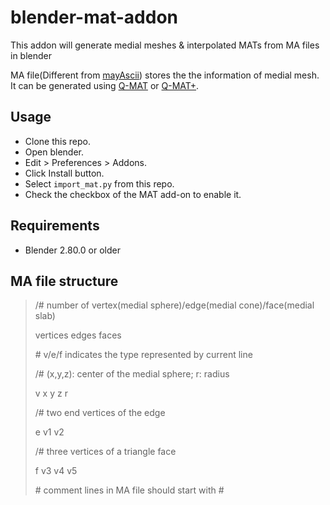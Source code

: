 # blender-mat-addon

This addon will generate medial meshes & interpolated MATs from MA files in blender

MA file(Different from [mayAscii](https://download.autodesk.com/us/maya/2011help/index.html?url=./files/Maya_ASCII_file_format.htm,topicNumber=d0e702047)) stores the the information of medial mesh. It can be generated using [Q-MAT](http://cgcad.thss.tsinghua.edu.cn/wangbin/qmat/qmat.html) or [Q-MAT+](https://personal.utdallas.edu/~xguo/GMP2019.pdf).

## Usage

- Clone this repo.
- Open blender.
- Edit > Preferences > Addons.
- Click Install button.
- Select ```import_mat.py``` from this repo.
- Check the checkbox of the MAT add-on to enable it.

 ## Requirements

- Blender 2.80.0 or older

## MA file structure

> /# number of vertex(medial sphere)/edge(medial cone)/face(medial slab)
>
> vertices edges faces
>
> \# v/e/f indicates the type represented by current line
>
> /# (x,y,z): center of the medial sphere; r: radius
>
> v x y z r
>
> /# two end vertices of the edge
>
> e v1 v2
>
> /# three vertices of a triangle face
>
> f v3 v4 v5	
>
> \#  comment lines in MA file should start with #

